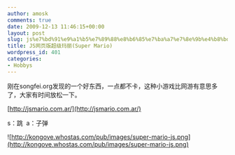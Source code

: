 ```yaml
---
author: amosk
comments: true
date: 2009-12-13 11:46:15+00:00
layout: post
slug: js%e7%bd%91%e9%a1%b5%e7%89%88%e8%b6%85%e7%ba%a7%e7%8e%9b%e4%b8%bdsuper-mario
title: JS网页版超级玛丽(Super Mario)
wordpress_id: 401
categories:
- Hobbys
---
```


刚在songfei.org发现的一个好东西，一点都不卡，这种小游戏比网游有意思多了，大家有时间放松一下。




[http://jsmario.com.ar/](http://jsmario.com.ar/)




s：跳  a：子弹




![http://kongove.whostas.com/pub/images/super-mario-js.png](http://kongove.whostas.com/pub/images/super-mario-js.png)
